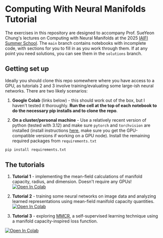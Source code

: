 # Computing With Neural Manifolds Tutorial
The exercises in this repository are designed to accompany Prof. SueYeon Chung's lectures on Computing with Neural Manifolds at the 2025 [IAIFI Summer School](https://iaifi.org/phd-summer-school.html). The `main` branch contains notebooks with incomplete code, with sections for you to fill in as you work through them. If at any point you need solutions, you can see them in the `solutions` branch.

## Getting set up
Ideally you should clone this repo somewhere where you have access to a GPU, as tutorials 2 and 3 involve training/evaluating some large-ish neural networks. There are two likely scenarios:

1. **Google Colab** (links below) - this should work out of the box, but I haven't tested it thoroughly. **Run the cell at the top of each notebook to do the necessary pip installs and to clone the repo**.

2. **On a cluster/personal machine** - Use a relatively recent version of python (tested with 3.12) and make sure `pytorch` and `torchvision` are installed (install instructions [here](https://pytorch.org/), make sure you get the GPU-compatible versions if working on a GPU node). Install the remaining required packages from `requirements.txt`
```bash
pip install requirements.txt
```

## The tutorials

1. **Tutorial 1** - implementing the mean-field calculations of manifold capacity, radius, and dimension. Doesn't require any GPUs! <a target="_blank" href="https://colab.research.google.com/github/SamBT/manifold-capacity-tutorial-iaifi25/blob/main/Tutorial_1_theory.ipynb"> 
    <img src="https://colab.research.google.com/assets/colab-badge.svg" alt="Open In Colab"/>
</a>

2. **Tutorial 2** - training some neural networks on image data and analyzing learned representations using mean-field manifold capacity quantities. <a target="_blank" href="https://colab.research.google.com/github/SamBT/manifold-capacity-tutorial-iaifi25/blob/main/Tutorial_2_neuralNets.ipynb"> 
    <img src="https://colab.research.google.com/assets/colab-badge.svg" alt="Open In Colab"/> 
</a>

3. **Tutorial 3** - exploring [MMCR](https://arxiv.org/abs/2303.03307), a self-supervised learning technique using a manifold capacity-inspired loss function. <a target="_blank" href="https://colab.research.google.com/github/SamBT/manifold-capacity-tutorial-iaifi25/blob/main/Tutorial_3_MMCR.ipynb">
  <img src="https://colab.research.google.com/assets/colab-badge.svg" alt="Open In Colab"/>
</a>